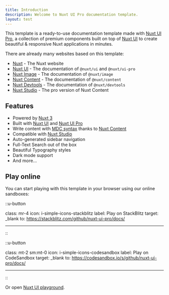 ```yaml
---
title: Introduction
description: Welcome to Nuxt UI Pro documentation template.
layout: test
---
```


This template is a ready-to-use documentation template made with [Nuxt UI Pro](https://ui.nuxt.com/pro), a collection of
premium components built on top of [Nuxt UI](https://ui.nuxt.com) to create beautiful & responsive Nuxt applications in
minutes.

There are already many websites based on this template:

- [Nuxt](https://nuxt.com) - The Nuxt website
- [Nuxt UI](https://ui.nuxt.com) - The documentation of `@nuxt/ui` and `@nuxt/ui-pro`
- [Nuxt Image](https://image.nuxt.com) - The documentation of `@nuxt/image`
- [Nuxt Content](https://content.nuxt.com) - The documentation of `@nuxt/content`
- [Nuxt Devtools](https://devtools.nuxt.com) - The documentation of `@nuxt/devtools`
- [Nuxt Studio](https://nuxt.studio) - The pro version of Nuxt Content

## Features

- Powered by [Nuxt 3](https://nuxt.com)
- Built with [Nuxt UI](https://ui.nuxt.com) and [Nuxt UI Pro](https://ui.nuxt.com/pro)
- Write content with [MDC syntax](https://content.nuxt.com/usage/markdown) thanks to
  [Nuxt Content](https://content.nuxt.com)
- Compatible with [Nuxt Studio](https://nuxt.studio)
- Auto-generated sidebar navigation
- Full-Text Search out of the box
- Beautiful Typography styles
- Dark mode support
- And more...

## Play online

You can start playing with this template in your browser using our online sandboxes:

::u-button

class: mr-4 icon: i-simple-icons-stackblitz label: Play on StackBlitz target: \_blank to:
https://stackblitz.com/github/nuxt-ui-pro/docs/

---

::

::u-button

class: mt-2 sm:mt-0 icon: i-simple-icons-codesandbox label: Play on CodeSandbox target: \_blank to:
https://codesandbox.io/s/github/nuxt-ui-pro/docs/

---

::

Or open [Nuxt UI playground](https://ui.nuxt.com/playground).
